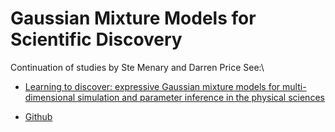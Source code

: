 # Gaussian Mixture Models for Scientific Discovery

Continuation of studies by Ste Menary and Darren Price
See:\

* [Learning to discover: expressive Gaussian mixture models for multi-dimensional simulation and parameter inference in the physical sciences](https://arxiv.org/abs/2108.11481)

* [Github](https://github.com/darrendavidprice/science-discovery/tree/master/expressive_gaussian_mixture_models)
